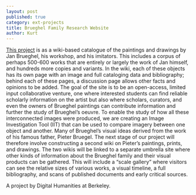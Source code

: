 ```yaml
---
layout: post
published: true
category: ext-projects
title: Brueghel Family Research Website
author: Kurt
---
```

[This project](http://janbrueghel.net) is as a wiki-based catalogue of the paintings and drawings by Jan Brueghel, his workshop, and his imitators. This includes a corpus of perhaps 500-600 works that are entirely or largely the work of Jan himself, and hundreds more copies and variants. In the wiki, each of these objects has its own page with an image and full cataloging data and bibliography; behind each of these pages, a discussion page allows other facts and opinions to be added. The goal of the site is to be an open-access, limited input collaborative venture, one where interested students can find reliable scholarly information on the artist but also where scholars, curators, and even the owners of Brueghel paintings can contribute information and further the study of Brueghel’s oeuvre. To enable the study of how all these interconnected images were produced, we are creating an Image Investigation Tool (IIT) that can be used to compare imagery between one object and another. Many of Brueghel’s visual ideas derived from the work of his famous father, Pieter Bruegel. The next stage of our project will therefore involve constructing a second wiki on Pieter’s paintings, prints, and drawings. The two wikis will be linked to a separate umbrella site where other kinds of information about the Brueghel family and their visual products can be gathered. This will include a “scale gallery” where visitors can see the relative sizes of various works, a visual timeline, a full bibliography, and scans of published documents and early critical sources.

A project by Digital Humanities at Berkeley.